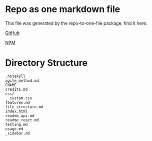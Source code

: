 # Repo as one markdown file

This file was generated by the repo-to-one-file package, find it here: 

 [GitHub](https://github.com/tonypls/repo-to-one-file-cli) 

 [NPM](https://www.npmjs.com/package/repo-to-one-file)

# Directory Structure

```
.nojekyll
agile_method.md
CNAME
credits.md
css/
  custom.css
features.md
file_structure.md
index.html
readme_api.md
readme_react.md
testing.md
usage.md
_sidebar.md
```

